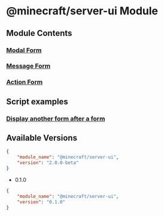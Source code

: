# @minecraft/server-ui Module

## Module Contents

### [Modal Form](./ModalForm.js)

### [Message Form](./MessageForm.js)

### [Action Form](./ActionForm.js)

## Script examples

### [Display another form after a form](./form-after-form.md)

## Available Versions
```json
{
    "module_name": "@minecraft/server-ui",
    "version": "2.0.0-beta"
}
```
- 0.1.0
```json
{
    "module_name": "@minecraft/server-ui",
    "version": "0.1.0"
}
```

